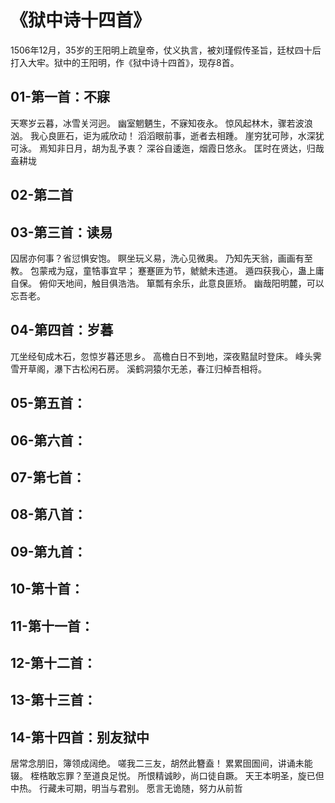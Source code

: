 # 《狱中诗十四首》

1506年12月，35岁的王阳明上疏皇帝，仗义执言，被刘瑾假传圣旨，廷杖四十后打入大牢。狱中的王阳明，作《狱中诗十四首》，现存8首。

## 01-第一首：不寐

天寒岁云暮，冰雪关河迥。
幽室魍魉生，不寐知夜永。
惊风起林木，骤若波浪汹。
我心良匪石，讵为戚欣动！
滔滔眼前事，逝者去相踵。
崖穷犹可陟，水深犹可泳。
焉知非日月，胡为乱予衷？
深谷自逶迤，烟霞日悠永。
匡时在贤达，归哉盍耕垅

## 02-第二首

## 03-第三首：读易

囚居亦何事？省愆惧安饱。
瞑坐玩义易，洗心见微奥。
乃知先天翁，画画有至教。
包蒙戒为寇，童牿事宜早；
蹇蹇匪为节，虩虩未违道。
遁四获我心，蛊上庸自保。
俯仰天地间，触目俱浩浩。
箪瓢有余乐，此意良匪矫。
幽哉阳明麓，可以忘吾老。

## 04-第四首：岁暮

兀坐经旬成木石，忽惊岁暮还思乡。
高檐白日不到地，深夜黠鼠时登床。
峰头霁雪开草阁，瀑下古松闲石房。
溪鹤洞猿尔无恙，春江归棹吾相将。

## 05-第五首：

## 06-第六首：

## 07-第七首：

## 08-第八首：

## 09-第九首：

## 10-第十首：

## 11-第十一首：

## 12-第十二首：

## 13-第十三首：

## 14-第十四首：别友狱中

居常念朋旧，簿领成阔绝。
嗟我二三友，胡然此簪盍！
累累囹圄间，讲诵未能辍。
桎梏敢忘罪？至道良足悦。
所恨精诚眇，尚口徒自蹶。
天王本明圣，旋已但中热。
行藏未可期，明当与君别。
愿言无诡随，努力从前哲